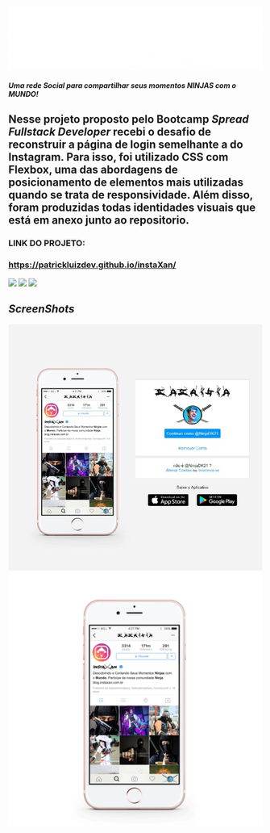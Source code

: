![.](https://raw.githubusercontent.com/patrickluizdev/instaXan/main/ref/logowhite.png)
#### _Uma rede Social para compartilhar seus momentos *NINJAS* com o *MUNDO!*_

## Nesse projeto proposto pelo Bootcamp *Spread Fullstack Developer* recebi o desafio de reconstruir a página de login semelhante a do Instagram. Para isso, foi utilizado CSS com Flexbox, uma das abordagens de posicionamento de elementos mais utilizadas quando se trata de responsividade. Além disso, foram produzidas todas identidades visuais que está em anexo junto ao repositorio.

###  LINK DO PROJETO:
### https://patrickluizdev.github.io/instaXan/


![](https://raw.githubusercontent.com/patrickluizdev/instaXan/main/img/icone.ico)
![](https://raw.githubusercontent.com/patrickluizdev/instaXan/main/img/ico/White.ico)
![](https://raw.githubusercontent.com/patrickluizdev/instaXan/main/img/ico/blackbackgroundwhite.ico)

## _ScreenShots_
![](https://raw.githubusercontent.com/patrickluizdev/instaXan/main/ref/Screen.jpg)
![](https://raw.githubusercontent.com/patrickluizdev/instaXan/main/img/instaxan-celular.png)

